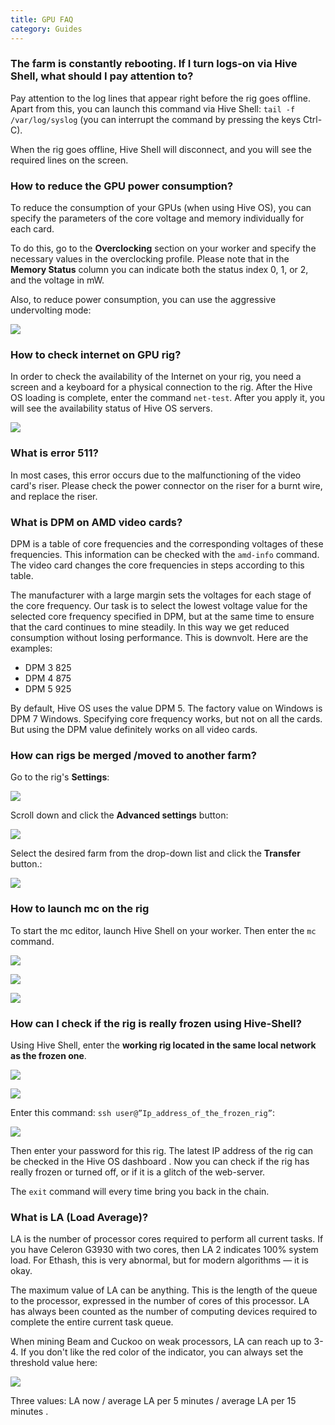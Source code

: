 ```yaml
---
title: GPU FAQ
category: Guides
---
```


### The farm is constantly rebooting. If I turn logs-on via Hive Shell, what should I pay attention to?
Pay attention to the log lines that appear right before the rig goes offline. Apart from this, you can launch this command via Hive Shell:
`tail -f /var/log/syslog` (you can interrupt the command by pressing the keys Ctrl-C).

When the rig goes offline, Hive Shell will disconnect, and you will see the required lines on the screen.

### How to reduce the GPU power consumption?
To reduce the consumption of your GPUs (when using Hive OS), you can specify the parameters of the core voltage and memory individually for each card.

To do this, go to the **Overclocking** section on your worker and specify the necessary values in the overclocking profile. Please note that in the **Memory Status** column you can indicate both the status index 0, 1, or 2, and the voltage in mW.

Also, to reduce power consumption, you can use the aggressive undervolting mode:

<img
  src="https://github.com/minershive/hiveon-kb/raw/master/images\gpu\gpu1.png?sanitize=true" data-canonical-src="https://github.com/minershive/hiveon-kb/raw/master/images\gpu\gpu1.png"
  />

### How to check internet on GPU rig?
In order to check the availability of the Internet on your rig, you need a screen and a keyboard for a physical connection to the rig. After the Hive OS loading is complete, enter the command `net-test`. After you apply it, you will see the availability status of Hive OS servers.

<img
  src="https://github.com/minershive/hiveon-kb/raw/master/images\gpu\gpu2.png?sanitize=true" data-canonical-src="https://github.com/minershive/hiveon-kb/raw/master/images\gpu\gpu2.png"
  />

### What is error 511?
In most cases, this error occurs due to the malfunctioning of the video card's riser. Please check the power connector on the riser for a burnt wire, and replace the riser.

### What is DPM on AMD video cards?
DPM is a table of core frequencies and the corresponding voltages of these frequencies. This information can be checked with the `amd-info` command. The video card changes the core frequencies in steps according to this table.

The manufacturer with a large margin sets the voltages for each stage of the core frequency. Our task is to select the lowest voltage value for the selected core frequency specified in DPM, but at the same time to ensure that the card continues to mine steadily. In this way we get reduced consumption without losing performance. This is downvolt. Here are the examples:

- DPM 3 825
- DPM 4 875
- DPM 5 925

By default, Hive OS uses the value DPM 5. The factory value on Windows is DPM 7 Windows. Specifying core frequency works, but not on all the cards. But using the DPM value definitely works on all video cards.

### How can rigs be merged /moved to another farm?
Go to the rig's **Settings**:

<img
  src="https://github.com/minershive/hiveon-kb/raw/master/images\gpu\gpu3eng.png?sanitize=true" data-canonical-src="https://github.com/minershive/hiveon-kb/raw/master/images\gpu\gpu3eng.png"
  />

Scroll down and click the **Advanced settings** button:

<img
  src="https://github.com/minershive/hiveon-kb/raw/master/images\gpu\gpu4eng.png?sanitize=true" data-canonical-src="https://github.com/minershive/hiveon-kb/raw/master/images\gpu\gpu4eng.png"
  />

Select the desired farm from the drop-down list and click the **Transfer** button.:

<img
  src="https://github.com/minershive/hiveon-kb/raw/master/images\gpu\gpu5eng.png?sanitize=true" data-canonical-src="https://github.com/minershive/hiveon-kb/raw/master/images\gpu\gpu5eng.png"
  />

### How to launch mc on the rig
To start the mc editor, launch Hive Shell on your worker. Then enter the `mc` command.

<img
  src="https://github.com/minershive/hiveon-kb/raw/master/images\gpu\gpu6.png?sanitize=true" data-canonical-src="https://github.com/minershive/hiveon-kb/raw/master/images\gpu\gpu6.png"
  />

<img
  src="https://github.com/minershive/hiveon-kb/raw/master/images\gpu\gpu7.png?sanitize=true" data-canonical-src="https://github.com/minershive/hiveon-kb/raw/master/images\gpu\gpu7.png"
  />

<img
  src="https://github.com/minershive/hiveon-kb/raw/master/images\gpu\gpu8.png?sanitize=true" data-canonical-src="https://github.com/minershive/hiveon-kb/raw/master/images\gpu\gpu8.png"
  />

### How can I check if the rig is really frozen using Hive-Shell?
Using Hive Shell, enter the **working rig located in the same local network as the frozen one**.

<img
  src="https://github.com/minershive/hiveon-kb/raw/master/images\gpu\gpu9.png?sanitize=true" data-canonical-src="https://github.com/minershive/hiveon-kb/raw/master/images\gpu\gpu9.png"
  />

<img
  src="https://github.com/minershive/hiveon-kb/raw/master/images\gpu\gpu10.png?sanitize=true" data-canonical-src="https://github.com/minershive/hiveon-kb/raw/master/images\gpu\gpu10.png"
  />

Enter this command: `ssh user@”Ip_address_of_the_frozen_rig”`:

<img
  src="https://github.com/minershive/hiveon-kb/raw/master/images\gpu\gpu11.png?sanitize=true" data-canonical-src="https://github.com/minershive/hiveon-kb/raw/master/images\gpu\gpu11.png"
  />

Then enter your password for this rig. The latest IP address of the rig can be checked in the Hive OS dashboard . Now you can check if the rig has really frozen or turned off, or if it is a glitch of the web-server.

The `exit` command will every time bring you back in the chain.

### What is LA (Load Average)?
LA is the number of processor cores required to perform all current tasks. If you have Celeron G3930 with two cores, then LA 2 indicates 100% system load. For Ethash, this is very abnormal, but for modern algorithms — it is okay.

The maximum value of LA can be anything. This is the length of the queue to the processor, expressed in the number of cores of this processor. LA has always been counted as the number of computing devices required to complete the entire current task queue.

When mining Beam and Cuckoo on weak processors, LA can reach up to 3-4. If you don't like the red color of the indicator, you can always set the threshold value here:

<img
  src="https://github.com/minershive/hiveon-kb/raw/master/images\gpu\gpu12eng.png?sanitize=true" data-canonical-src="https://github.com/minershive/hiveon-kb/raw/master/images\gpu\gpu12eng.png"
  />

Three values: LA now / average LA per 5 minutes / average LA per 15 minutes .

